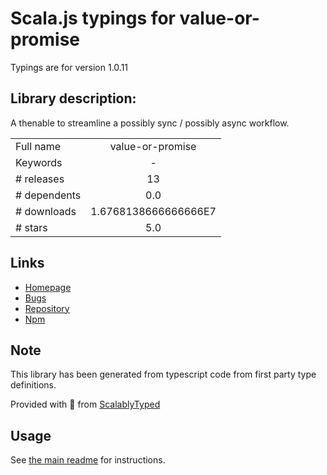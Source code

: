
# Scala.js typings for value-or-promise

Typings are for version 1.0.11

## Library description:
A thenable to streamline a possibly sync / possibly async workflow.

|                    |                 |
| ------------------ | :-------------: |
| Full name          | value-or-promise |
| Keywords           | - |
| # releases         | 13 |
| # dependents       | 0.0 |
| # downloads        | 1.6768138666666666E7 |
| # stars            | 5.0 |

## Links
- [Homepage](https://github.com/yaacovCR/value-or-promise#readme)
- [Bugs](https://github.com/yaacovCR/value-or-promise/issues)
- [Repository](https://github.com/yaacovCR/value-or-promise)
- [Npm](https://www.npmjs.com/package/value-or-promise)
    


## Note
This library has been generated from typescript code from first party type definitions.

Provided with :purple_heart: from [ScalablyTyped](https://github.com/oyvindberg/ScalablyTyped)

## Usage
See [the main readme](../../readme.md) for instructions.



